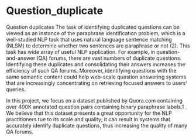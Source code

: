 # Question_duplicate

Question duplicates
The task of identifying duplicated questions can be viewed as an instance of the paraphrase identification problem, 
which is a well-studied NLP task that uses natural language sentence matching (NLSM) to determine whether two sentences 
are paraphrase or not (2). This task has wide array of useful NLP application. For example, in question-and-answer (QA) forums,
there are vast numbers of duplicate questions. Identifying these duplicates and consolidating their answers increases the efficiency
of such QA forums. Moreover, identifying questions with the same semantic content could help web-scale question answering systems
that are increasingly concentrating on retrieving focused answers to users’ queries.

In this project, we focus on a dataset published by Quora.com containing over 400K annotated question pairs containing binary paraphrase labels.1 .
We believe that this dataset presents a great opportunity for the NLP practitioners tue to its scale and quality; 
it can result in systems that accurately identify duplicate questions, thus increasing the quality of many QA forums.

